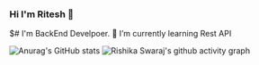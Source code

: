 ### Hi I'm Ritesh 👋
$# I'm BackEnd Develpoer.
🌱 I’m currently learning Rest API 


![Anurag's GitHub stats](https://github-readme-stats.vercel.app/api?username=Ritesh22p1401b&show_icons=true&theme=dark)
![Rishika Swaraj's github activity graph](https://activity-graph.herokuapp.com/graph?username=Ritesh22p1401b&theme=react-dark&hide_border=true&area=true)
